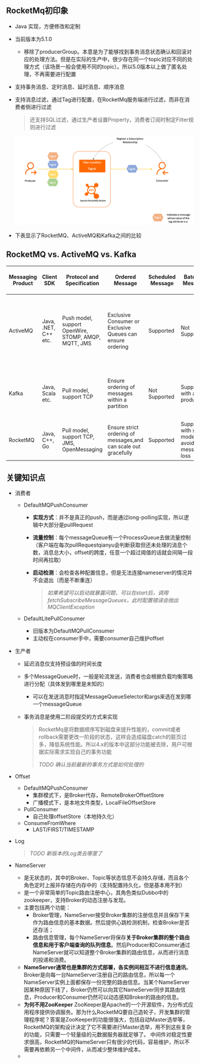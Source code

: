 ## RocketMq初印象

- Java 实现，方便修改和定制

- 当前版本为5.1.0
  - 移除了producerGroup。本意是为了能够找到事务消息状态确认和回滚对应的处理方法。但是在实际的生产中，很少存在同一个topic对应不同的处理方式（该场景一般会使用不同的topic）。所以5.0版本以上做了匿名处理，不再需要进行配置
  
- 支持事务消息、定时消息、延时消息、顺序消息

- 支持消息过滤，通过Tag进行配置，在RocketMq服务端进行过滤，而非在消费者侧进行过滤

  > 还支持SQL过滤，通过生产者设置Property，消费者订阅时制定Filter规则进行过滤

  <img src="RocketMq.assets/messagefilter0-ad2c8360f54b9a622238f8cffea12068.png" alt="消息过滤" style="zoom: 50%;" />

- 下表显示了RocketMQ、ActiveMQ和Kafka之间的比较 

## RocketMQ vs. ActiveMQ vs. Kafka

| Messaging Product|Client SDK| Protocol and Specification | Ordered Message  | Scheduled Message | Batched Message |BroadCast Message| Message Filter|Server Triggered Redelivery|Message Storage|Message Retroactive|Message Priority|High Availability and Failover|Message Track|Configuration|Management and Operation Tools|
| -------|--------|--------|-----|-----|-----|-----|-----|-----|-----|-----|-----|-----|-----|-----|-----|
| ActiveMQ|Java, .NET, C++ etc. |Push model, support OpenWire, STOMP, AMQP, MQTT, JMS|Exclusive Consumer or Exclusive Queues can ensure ordering|Supported|Not Supported|Supported|Supported|Not Supported|Supports very fast persistence using JDBC along with a high performance journal，such as levelDB, kahaDB|Supported|Supported|Supported, depending on storage,if using levelDB it requires a ZooKeeper server|Not Supported|The default configuration is low level, user need to optimize the configuration parameters|Supported|
| Kafka      | Java, Scala etc.|Pull model, support TCP|Ensure ordering of messages within a partition|Not Supported|Supported, with async producer|Not Supported|Supported, you can use Kafka Streams to filter messages|Not Supported|High performance file storage|Supported offset indicate|Not Supported|Supported, requires a ZooKeeper server|Not Supported|Kafka uses key-value pairs format for configuration. These values can be supplied either from a file or programmatically.|Supported, use terminal command to expose core metrics|
| RocketMQ      |Java, C++, Go |Pull model, support TCP, JMS, OpenMessaging|Ensure strict ordering of messages,and can scale out gracefully|Supported|Supported, with sync mode to avoid message loss|Supported|Supported, property filter expressions based on SQL92|Supported|High performance and low latency file storage|Supported timestamp and offset two indicates|Not Supported|Supported, Master-Slave model, without another kit|Supported|Work out of box,user only need to pay attention to a few configurations|Supported, rich web and terminal command to expose core metrics|



## 关键知识点

- 消费者

  - DefaultMQPushConsumer

    - **实现方式**：并不是真正的push，而是通过long-polling实现，所以逻辑中大部分是pullRequest

    - **流量控制**：每个messageQueue有一个ProcessQueue去做流量控制（客户端在每次pullRequestqianyu会判断获取但还未处理的消息个数，消息总大小，offset的跨度，任意一个超过阈值的话就会间隔一段时间再拉取）

    - **启动检测**：会检查各种配置信息，但是无法连接nameserver的情况并不会退出（而是不断重连）

      > *如果希望可以启动就暴露问题，可以在start后，调用fetchSubscribeMessageQueues，此时配置错误会抛出MQClientException*

  - DefaultLitePullConsumer

    - 旧版本为DefaultMQPullConsumer
    - 主动权在consumer手中，需要consumer自己维护offset

- 生产者

  - 延迟消息仅支持预设值的时间长度

  - 多个MessageQueue时，一般是轮流发送，消费者也会根据负载均衡策略进行分配（具体发到哪里是未知的）

    - 可以在发送消息时指定MessageQueueSelector和args来选在发到哪一个messageQueue

  - 事务消息是使用二阶段提交的方式来实现

    > RocketMq是将数据顺序写到磁盘来提升性能的，commit或者rollback需要更改一阶段的状态，这样会造成磁盘catch的脏页过多，降低系统性能。所以4.x的版本中这部分功能被去除，用户可根据实际需求实现自己的事务功能
    >
    > *TODO 确认当前最新的事务方式是如何处理的*

- Offset

  - DefaultMQPushConsumer
    - 集群模式下，是Broker代存，RemoteBrokerOffsetStore
    - 广播模式下，是本地文件类型，LocalFileOffsetStore
  - PullConsumer
    - 自己处理offsetStore（本地持久化）
  - ConsumeFromWhere
    - LAST/FIRST/TIMESTAMP

- Log

  > *TODO 新版本的Log类去哪里了*

- NameServer

  - 是无状态的，其中的Broker、Topic等状态信息不会持久存储，而且各个角色定时上报并存储在内存中的（支持配置持久化，但是基本用不到）
  - 是一个非常简单的Topic路由注册中心，其角色类似Dubbo中的zookeeper，支持Broker的动态注册与发现。
  - 主要包括两个功能：
    - Broker管理，NameServer接受Broker集群的注册信息并且保存下来作为路由信息的基本数据。然后提供心跳检测机制，检查Broker是否还存活；
    - 路由信息管理，每个NameServer将保存**关于Broker集群的整个路由信息和用于客户端查询的队列信息**。然后Producer和Consumer通过NameServer就可以知道整个Broker集群的路由信息，从而进行消息的投递和消费。
  - **NameServer通常也是集群的方式部署，各实例间相互不进行信息通讯**。Broker是向每一台NameServer注册自己的路由信息，所以每一个NameServer实例上面都保存一份完整的路由信息。当某个NameServer因某种原因下线了，Broker仍然可以向其它NameServer同步其路由信息，Producer和Consumer仍然可以动态感知Broker的路由的信息。
  - **为何不用ZooKeeper**
    ZooKeeper是Apache的一个开源软件，为分布式应用程序提供协调服务。那为什么RocketMQ要自己造轮子，开发集群的管理程序呢？答案是ZooKeeper的功能很强大，包括自动Master选举等，RocketMQ的架构设计决定了它不需要进行Master选举，用不到这些复杂的功能，只需要一个轻量级的元数据服务器就足够了。
    中间件对稳定性要求很高，RocketMQ的NameServer只有很少的代码，容易维护，所以不需要再依赖另一个中间件，从而减少整体维护成本。
  - 
